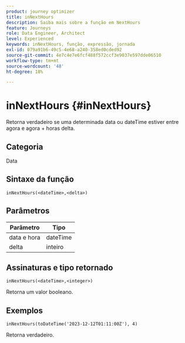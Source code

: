 ```yaml
---
product: journey optimizer
title: inNextHours
description: Saiba mais sobre a função em NextHours
feature: Journeys
role: Data Engineer, Architect
level: Experienced
keywords: inNextHours, função, expressão, jornada
exl-id: 079a91b6-49c5-4e68-a240-358ed0cded92
source-git-commit: 4e7c4e7e6fcf488f572ccf3e9037e597dde06510
workflow-type: tm+mt
source-wordcount: '48'
ht-degree: 18%

---
```


# inNextHours {#inNextHours}

Retorna verdadeiro se uma determinada data ou dateTime estiver entre agora e agora + horas delta.

## Categoria

Data

## Sintaxe da função

`inNextHours(<dateTime>,<delta>)`

## Parâmetros

| Parâmetro | Tipo |
|-----------|------------------|
| data e hora | dateTime |
| delta | inteiro |

## Assinaturas e tipo retornado

`inNextHours(<dateTime>,<integer>)`

Retorna um valor booleano.

## Exemplos

`inNextHours(toDateTime('2023-12-12T01:11:00Z'), 4)`

Retorna verdadeiro.
